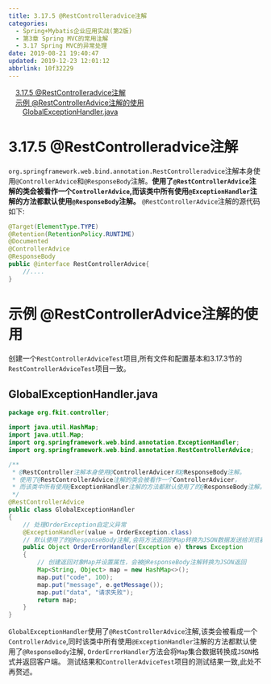 ```yaml
---
title: 3.17.5 @RestControlleradvice注解
categories: 
  - Spring+Mybatis企业应用实战(第2版)
  - 第3章 Spring MVC的常用注解
  - 3.17 Spring MVC的异常处理
date: 2019-08-21 19:40:47
updated: 2019-12-23 12:01:12
abbrlink: 10f32229
---
```

<div id='my_toc'><a href="/JavaReadingNotes/10f32229/#3-17-5-@RestControlleradvice注解" class="header_1">3.17.5 @RestControlleradvice注解</a>&nbsp;<br><a href="/JavaReadingNotes/10f32229/#示例-@RestControllerAdvice注解的使用" class="header_1">示例 @RestControllerAdvice注解的使用</a>&nbsp;<br><a href="/JavaReadingNotes/10f32229/#GlobalExceptionHandler-java" class="header_2">GlobalExceptionHandler.java</a>&nbsp;<br></div>
<style>.header_1{margin-left: 1em;}.header_2{margin-left: 2em;}.header_3{margin-left: 3em;}.header_4{margin-left: 4em;}.header_5{margin-left: 5em;}.header_6{margin-left: 6em;}</style>
<!--more-->
<script>if (navigator.platform.search('arm')==-1){document.getElementById('my_toc').style.display = 'none';}var e,p = document.getElementsByTagName('p');while (p.length>0) {e = p[0];e.parentElement.removeChild(e);}</script>

<!--end-->
<!--SSTStart-->
# 3.17.5 @RestControlleradvice注解 #
`org.springframework.web.bind.annotation.RestControlleradvice`注解本身使用`@ControllerAdvice`和`@ResponseBody`注解。**使用了`@RestControllerAdvice`注解的类会被看作一个`ControllerAdvice`,而该类中所有使用`@ExceptionHandler`注解的方法都默认使用`@ResponseBody`注解。**
`@RestControllerAdvice`注解的源代码如下:
```java
@Target(ElementType.TYPE)
@Retention(RetentionPolicy.RUNTIME)
@Documented
@ControllerAdvice
@ResponseBody
public @interface RestControllerAdvice{
    //....
}
```
# 示例 @RestControllerAdvice注解的使用 #
创建一个`RestControllerAdviceTest`项目,所有文件和配置基本和3.17.3节的`RestControllerAdviceTest`项目一致。
## GlobalExceptionHandler.java ##
```java
package org.fkit.controller;

import java.util.HashMap;
import java.util.Map;
import org.springframework.web.bind.annotation.ExceptionHandler;
import org.springframework.web.bind.annotation.RestControllerAdvice;

/**
 * @RestController注解本身使用@ControllerAdvicer和@ResponseBody注解。
 * 使用了@RestControllerAdvice注解的类会被看作一个ControllerAdvicer，
 * 而该类中所有使用@ExceptionHandler注解的方法都默认使用了的@ResponseBody注解。
 */
@RestControllerAdvice
public class GlobalExceptionHandler
{
    // 处理OrderException自定义异常
    @ExceptionHandler(value = OrderException.class)
    // 默认使用了的@ResponseBody注解,会将方法返回的Map转换为JSON数据发送给浏览器
    public Object OrderErrorHandler(Exception e) throws Exception
    {
        // 创建返回对象Map并设置属性，会被@ResponseBody注解转换为JSON返回
        Map<String, Object> map = new HashMap<>();
        map.put("code", 100);
        map.put("message", e.getMessage());
        map.put("data", "请求失败");
        return map;
    }
}
```
`GlobalExceptionHandler`使用了`@RestControllerAdvice`注解,该类会被看成一个`ControllerAdvice`,同时该类中所有使用`@ExceptionHandler`注解的方法都默认使用了`@ResponseBody`注解, `OrderErrorHandler`方法会将`Map`集合数据转换成`JSON`格式并返回客户端。
测试结果和`ControllerAdviceTest`项目的测试结果一致,此处不再赘述。
<!--SSTStop-->

